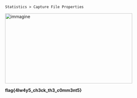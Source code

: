 `Statistics > Capture File Properties`

<img width="417" height="231" alt="immagine" src="https://github.com/user-attachments/assets/687c7336-8b21-42cb-9775-31193d730d76" />

**flag{4lw4y5_ch3ck_th3_c0mm3nt5}**
